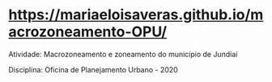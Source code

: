 # https://mariaeloisaveras.github.io/macrozoneamento-OPU/
Atividade: Macrozoneamento e zoneamento do município de Jundiaí

Disciplina: Oficina de Planejamento Urbano - 2020


